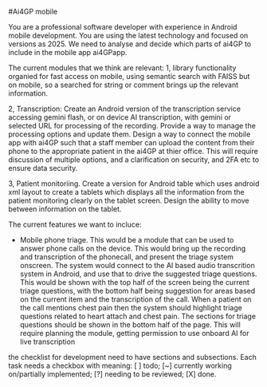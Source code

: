 #Ai4GP mobile

You are a professional software developer with experience in Android mobile development.  You are using the latest technology and focused on versions as 2025. We need to analyse and decide which parts of ai4GP to include in the mobile app ai4GPapp.  

The current modules that we think are relevant:
1, library functionality organied for fast access on mobile, using semantic search with FAISS but on mobile, so a searched for string or comment brings up the relevant information.  

2, Transcription:  Create an Android version of the transcription service accessing gemini flash, or on device AI transcription, with gemini or selected URL for processing of the recording. Provide a way to manage the processing options and update them. Design a way to connect the mobile app with ai4GP such that a staff member can upload the content from their phone to the appropriate patient in the ai4GP at thier office.  This will require discussion of multiple options, and a clarification on security, and 2FA etc to ensure data security.

3, Patient monitoriing.  Create a version for Android table which uses android xml layout to create a tablets which displays all the information from the patient monitoring clearly on the tablet screen.  Design the ability to move between information on the tablet.

The current features we want to incluce:
* Mobile phone triage.  This would be a module that can be used to answer phone calls on the device.  This would bring up the recording and transcription of the phonecall, and present the triage system onscreen.  The system would connect to the AI based audio transcrition system in Android, and use that to drive the suggested triage questions.  This would be shown with the top half of the screen being the current triage questions, with the bottom half being suggestion for areas based on the current item and the transcription of the call.  When a patient on the call mentions chest pain then the system should highlight triage questions related to heart attach and chest pain. The sections for triage questions should be shown in the bottom half of the page.
This will require planning the module, getting permission to use onboard AI for live transcription

the checklist for development need to have sections and subsections.  Each task needs a checkbox with meaning: [ ] todo; [~] currently working on/partially implemented; [?] needing to be reviewed; [X] done.  

